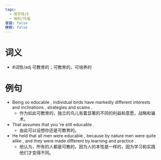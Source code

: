 ```yaml
---
tags:
  - 首字母/E
  - 级别/托福
掌握: false
模糊: false
---
```

# 词义
- #词性/adj  可教育的；可教育的，可培养的
# 例句
- Being so educable , individual birds have markedly different interests and inclinations , strategies and scams .
	- 作为如此可教育的，独立的鸟儿有着显著的不同的利益和意愿，战略和骗术。
- That assumes that you 're still educable .
	- 由此可以设想你还是可教育的。
- He held that all men were educable , because by nature men were quite alike , and they were made different by learning and practice .
	- 他认为，所有的人都是可教的，因为人的本性是一样的，因为学习和实践他们才变得不同。
